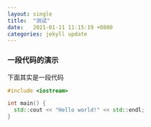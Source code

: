 ```yaml
---
layout: single
title:  "测试"
date:   2021-01-11 11:15:19 +0800
categories: jekyll update
---
```

### 一段代码的演示
下面其实是一段代码
```c++
#include <iostream>

int main() {
  std::cout << "Hello world!" << std::endl;
}
```
